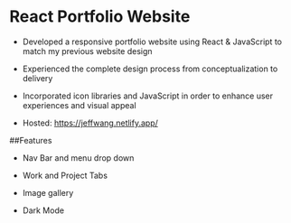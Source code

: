 # React Portfolio Website

- Developed a responsive portfolio website using React & JavaScript to match my previous website design

- Experienced the complete design process from conceptualization to delivery

- Incorporated icon libraries and JavaScript in order to enhance user experiences and visual appeal

- Hosted: https://jeffwang.netlify.app/

##Features

- Nav Bar and menu drop down

- Work and Project Tabs

- Image gallery

- Dark Mode
